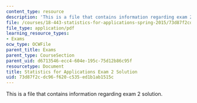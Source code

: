 ```yaml
---
content_type: resource
description: 'This is a file that contains information regarding exam 2 solution. '
file: /courses/18-443-statistics-for-applications-spring-2015/73d87f2cdc96f620c535ed1b1ab1515c_MIT18_443S15_Exam2_Sol.pdf
file_type: application/pdf
learning_resource_types:
- Exams
ocw_type: OCWFile
parent_title: Exams
parent_type: CourseSection
parent_uid: d6713546-ecc4-604e-195c-75d12b86c95f
resourcetype: Document
title: Statistics for Applications Exam 2 Solution
uid: 73d87f2c-dc96-f620-c535-ed1b1ab1515c
---
```

This is a file that contains information regarding exam 2 solution. 

